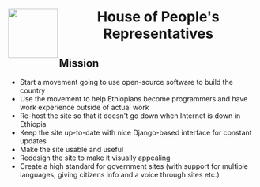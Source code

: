 <div style="text-align: center">
  <img align="left" width="100" height="100" src="https://www.ezega.com/userfiles/HoPR-Ethiopia.jpg"></img>
  <h1>House of People's Representatives</h1>
</div>

<h2>Mission</h2>

* Start a movement going to use open-source software to build the country
* Use the movement to help Ethiopians become programmers and have work experience outside of actual work
* Re-host the site so that it doesn't go down when Internet is down in Ethiopia
* Keep the site up-to-date with nice Django-based interface for constant updates
* Make the site usable and useful
* Redesign the site to make it visually appealing
* Create a high standard for government sites (with support for multiple languages, giving citizens info and a voice through sites etc.)
